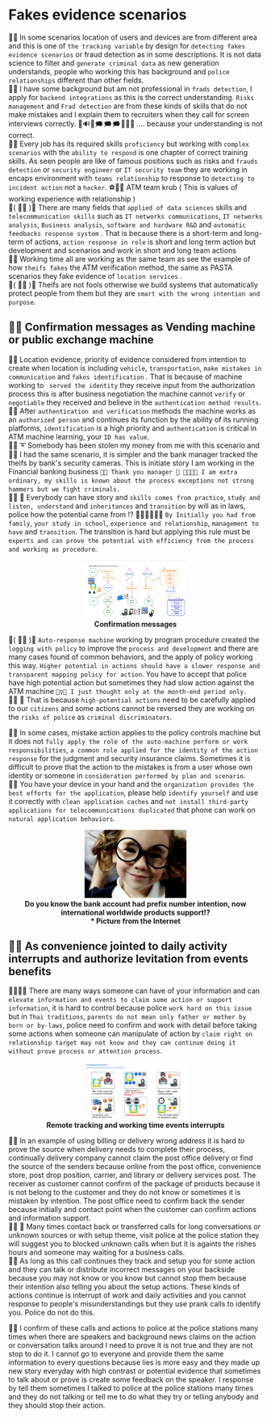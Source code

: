 # Fakes evidence scenarios
🧸💬 In some scenarios location of users and devices are from different area and this is one of ```the tracking variable``` by design for ```detecting fakes evidence scenarios``` or fraud detection as in some descriptions. It is not data science to filter and ```generate criminal data``` as new generation understands, people who working this has background and ```police relationships``` different than other fields. </br>
🥺💬 I have some background but am not professional in ```frads detection```, I apply for ```backend integrations``` as this is the correct understanding. ```Risks management``` and ```Frad detection``` are from these kinds of skills that do not make mistakes and I explain them to recruiters when they call for screen interviews correctly. 🏡🔊👤🗯️🗯️🗯️🏡🥺💬 .... because your understanding is not correct. </br>
🦤💬 Every job has its required skills ```proficiency``` but working with ```complex scenarios``` with the ```ability to respond``` is one chapter of correct training skills. As seen people are like of famous positions such as risks and ```frauds detection``` or ```security engineer``` or ```IT security team``` they are working in encaps environment with ```teams relationship``` to response to ```detecting to incident action``` not a ```hacker```. ⚽👤💬 ATM team krub ( This is values of working experience with relationship ) </br>
💃( 👩‍🏫 )💬 There are many fields that ```applied of data sciences``` skills and ```telecommunication skills``` such as ```IT networks communications```, ```IT networks analysis```, ```Business analysis```, ```software and hardware R&D``` and ```automatic feedbacks response system``` . That is because there is a short-term and long-term of actions, ```action response in role``` is short and long term action but development and scenarios and work in short and long team actions </br>
🥺💬 Working time all are working as the same team as see the example of how ```theifs fakes``` the ATM verification method, the same as PASTA scenarios they fake evidence of ```location services``` . </br>
💃( 👩‍🏫 )💬 Theifs are not fools otherwise we build systems that automatically protect people from them but they are ```smart with the wrong intention and purpose```. </br>

## 🧸💬 Confirmation messages as Vending machine or public exchange machine

🦭💬 Location evidence, priority of evidence considered from intention to create when location is including ```vehicle```, ```transportation```, ```make mistakes in communication``` and ```fakes identification``` . That is because of machine working to ``` served the identity``` they receive input from the authorization process this is after business negotiation the machine cannot ```verify``` or ```negotiable``` they received and believe in the ```authentication method results```. </br>
🧸💬 After ```authentication and verification``` methods the machine works as an ```authorized person``` and continues its function by the ability of its running platforms, ```identification``` is a high priority and ```authentication``` is critical in ATM machine learning, your ``ID has value``. </br>
🐑💬 ➰ Somebody has been stolen my money from me with this scenario and 🥺💬 I had the same scenario, it is simpler and the bank manager tracked the theifs by bank's security cameras. This is initiate story I am working in the Financial banking business  ```🥺💬 Thank you manager 👤 🐾🐾🐱💬 I am extra ordinary, my skills is known about the process exceptions not strong hammers but we fight criminals.``` </br> 
👧💬 🎈 Everybody can have story and ```skills comes from practice```, ```study and listen, understand``` and ```inheritances``` and ```transition``` by will as in laws, police how the potential came from ️⁉️ 👮‍♂️👮‍♀️💬💬 ```By Initially you had from family```, ```your study in school```, ```experience and relationship```, ```management to have``` and ```transition```. The transition is hard but applying this rule must be ```experts and can prove the potential with efficiency from the process and working as procedure```. </br>

<p align="center" width="100%">
    <img width="40%" src="https://github.com/jkaewprateep/fakes_evidence_scenarios/blob/main/ATM%20scenarios.png"> </br>
    <b> Confirmation messages </b>
</p>

💃( 👩‍🏫 )💬 ```Auto-response machine``` working by program procedure created the ```logging with policy``` to improve the ```process and development``` and there are many cases found of common behaviors, and the apply of policy working this way. ```Higher potential in actions should have a slower response and transparent mapping policy for action```. You have to accept that police have high potential action but sometimes they had slow action against the ATM machine ```👮‍♀️💬 I just thought only at the month-end period only.``` </br>
👧💬 🎈 That is because ```high-potential actions``` need to be carefully applied to our ```citizens``` and some actions cannot be reversed they are working on the ```risks of police``` as ```criminal discriminators```. </br>

🐐💬 In some cases, mistake action applies to the policy controls machine but it does not ```fully apply the role of the auto-machine perform or work responsibilities```, ```a common role applied for the identity of the action response``` for the judgment and security insurance claims. Sometimes it is difficult to prove that the action to the mistakes is from a user whose own identity or someone in ```consideration performed by plan and scenario```. </br>
🦭💬 You have your device in your hand and the ```organization provides the best efforts for the application```, please help ```identify yourself``` and use it correctly with ```clean application caches``` and ```not install third-party applications for telecommunications duplicated``` that phone can work on ```natural application behaviors```. </br>

<p align="center" width="100%">
    <img width="40%" src="https://github.com/jkaewprateep/fakes_evidence_scenarios/blob/main/image10.jpg"> </br>
    <b> Do you know the bank account had prefix number intention, now international worldwide products support⁉️ </b></br>
    <b> * Picture from the Internet </b>
</p>

## 🧸💬 As convenience jointed to daily activity interrupts and authorize levitation from events benefits

🐨🎁🎵🎶 There are many ways someone can have of your information and can ```elevate information and events to claim some action or support information```, it is hard to control because police ```work hard on this issue``` but in ```Thai traditions```, ```parents do not mean only father or mother by born or by-laws```, police need to confirm and work with detail before taking some actions when someone can manipulate of action by ```claim right on relationship target may not know and they can continue doing it without prove process or attention process```. </br>

<p align="center" width="100%">
    <img width="40%" src="https://github.com/jkaewprateep/fakes_evidence_scenarios/blob/main/Fake%20evidents%20scenarios.png"> </br>
    <b> Remote tracking and working time events interrupts </b>
</p>

🧸💬 In an example of using billing or delivery wrong address it is hard to prove the source when delivery needs to complete their process, continually delivery company cannot claim the post office delivery or find the source of the senders because online from the post office, convenience store, post drop position, carrier, and library or delivery services post. The receiver as customer cannot confirm of the package of products because it is not belong to the customer and they do not know or sometimes it is mistaken by intention. The post office need to confirm back the sender because initially and contact point when the customer can confirm actions and information support. </br>
👧💬 🎈 Many times contact back or transferred calls for long conversations or unknown sources or with setup theme, visit police at the police station they will suggest you to blocked unknown calls when but it is againts the rishes hours and someone may waiting for a business calls. </br>
🦭💬 As long as this call continues they track and setup you for some action and they can talk or distribute incorrect messages on your backside because you may not know or you know but cannot stop them because their intention also telling you about the setup actions. These kinds of actions continue is interrupt of work and daily activities and you cannot response to people's misunderstandings but they use prank calls to identify you. Police do not do this. </br>

🥺💬 I confirm of these calls and actions to police at the police stations many times when there are speakers and background news claims on the action or conversation talks around I need to prove it is not true and they are not stop to do it. I cannot go to everyone and provide them the same information to every questions because lies is more easy and they made up new story everyday with high contrast or potential evidence that sometimes to talk about or prove is create some feedback on the speaker. I response by tell them sometimes I talked to police at the police stations many times and they do not talking or tell me to do what they try or telling anybody and they should stop their action. </br>
